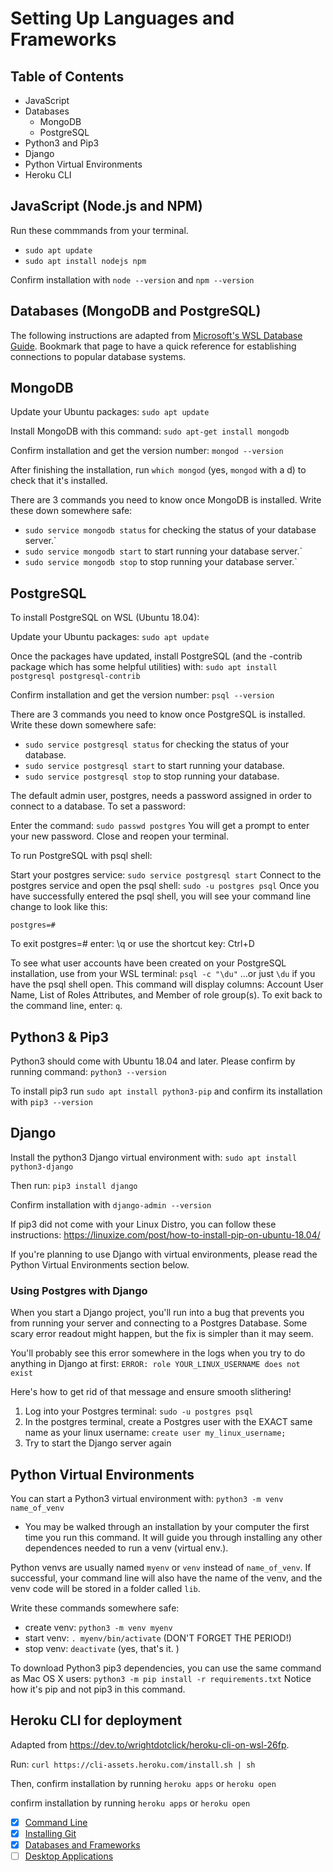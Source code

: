 # Setting Up Languages and Frameworks

## Table of Contents
- JavaScript
- Databases
  - MongoDB
  - PostgreSQL
- Python3 and Pip3
- Django
- Python Virtual Environments
- Heroku CLI  

## JavaScript (Node.js and NPM)
Run these commmands from your terminal.

- `sudo apt update`
- `sudo apt install nodejs npm`

Confirm installation with `node --version` and `npm --version`

## Databases (MongoDB and PostgreSQL)

The following instructions are adapted from [Microsoft's WSL Database Guide](https://docs.microsoft.com/en-us/windows/wsl/tutorials/wsl-database). Bookmark that page to have a quick reference for establishing connections to popular database systems.

## MongoDB

Update your Ubuntu packages: `sudo apt update`

Install MongoDB with this command: `sudo apt-get install mongodb`

Confirm installation and get the version number: `mongod --version`

After finishing the installation, run `which mongod` (yes, `mongod` with a d) to check that it's installed.

There are 3 commands you need to know once MongoDB is installed. Write these down somewhere safe:

- `sudo service mongodb status` for checking the status of your database server.`
- `sudo service mongodb start` to start running your database server.`
- `sudo service mongodb stop` to stop running your database server.`

## PostgreSQL

To install PostgreSQL on WSL (Ubuntu 18.04):

Update your Ubuntu packages: `sudo apt update`

Once the packages have updated, install PostgreSQL (and the -contrib package which has some helpful utilities) with: `sudo apt install postgresql postgresql-contrib`

Confirm installation and get the version number: `psql --version`

There are 3 commands you need to know once PostgreSQL is installed. Write these down somewhere safe:

- `sudo service postgresql status` for checking the status of your database.
- `sudo service postgresql start` to start running your database.
- `sudo service postgresql stop` to stop running your database.

The default admin user, postgres, needs a password assigned in order to connect to a database. To set a password:

Enter the command: `sudo passwd postgres`
You will get a prompt to enter your new password.
Close and reopen your terminal.

To run PostgreSQL with psql shell:

Start your postgres service: `sudo service postgresql start`
Connect to the postgres service and open the psql shell: `sudo -u postgres psql`
Once you have successfully entered the psql shell, you will see your command line change to look like this: 
```
postgres=#
```

To exit postgres=# enter: \q or use the shortcut key: Ctrl+D

To see what user accounts have been created on your PostgreSQL installation, use from your WSL terminal: `psql -c "\du"` ...or just `\du` if you have the psql shell open. This command will display columns: Account User Name, List of Roles Attributes, and Member of role group(s). To exit back to the command line, enter: `q`.

## Python3 & Pip3

Python3 should come with Ubuntu 18.04 and later. Please confirm by running command: `python3 --version`

To install pip3 run `sudo apt install python3-pip` and confirm its installation with `pip3 --version`

## Django

Install the python3 Django virtual environment with: `sudo apt install python3-django`

Then run: `pip3 install django`

Confirm installation with `django-admin --version`

If pip3 did not come with your Linux Distro, you can follow these instructions: https://linuxize.com/post/how-to-install-pip-on-ubuntu-18.04/

If you're planning to use Django with virtual environments, please read the Python Virtual Environments section below.

  ### Using Postgres with Django

  When you start a Django project, you'll run into a bug that prevents you from running your server and connecting to a Postgres Database. Some scary error readout might happen, but the fix is simpler than it may seem.

  You'll probably see this error somewhere in the logs when you try to do anything in Django at first:
  ```ERROR: role YOUR_LINUX_USERNAME does not exist```

  Here's how to get rid of that message and ensure smooth slithering!
  1. Log into your Postgres terminal: `sudo -u postgres psql`
  2. In the postgres terminal, create a Postgres user with the EXACT same name as your linux username: `create user my_linux_username;`
  3. Try to start the Django server again
  
## Python Virtual Environments 
You can start a Python3 virtual environment with: `python3 -m venv name_of_venv`

- You may be walked through an installation by your computer the first time you run this command. It will guide you through installing any other dependences needed to run a venv (virtual env.). 

Python venvs are usually named `myenv` or `venv` instead of `name_of_venv`. If successful, your command line will also have the name of the venv, and the venv code will be stored in a folder called `lib`.

Write these commands somewhere safe:
- create venv: `python3 -m venv myenv` 
- start venv: `. myenv/bin/activate` (DON'T FORGET THE PERIOD!)
- stop venv: `deactivate` (yes, that's it. )

To download Python3 pip3 dependencies, you can use the same command as Mac OS X users: 
`python3 -m pip install -r requirements.txt`
Notice how it's pip and not pip3 in this command.

## Heroku CLI for deployment

Adapted from https://dev.to/wrightdotclick/heroku-cli-on-wsl-26fp.

Run: `curl https://cli-assets.heroku.com/install.sh | sh`

Then, confirm installation by running `heroku apps` or `heroku open`

confirm installation by running `heroku apps` or `heroku open`

* [x] [Command Line](command-line-setup.md)
* [x] [Installing Git](git-installation.md)
* [x] [Databases and Frameworks](dbs-frameworks.md)
* [ ] [Desktop Applications](desktop-applications.md)